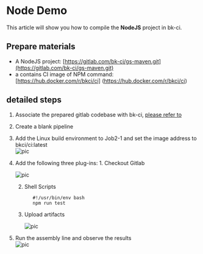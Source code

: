 # Node Demo

This article will show you how to compile the **NodeJS** project in bk-ci.
## Prepare materials
* A NodeJS project: [https://gitlab.com/bk-ci/gs-maven.git](https://gitlab.com/bk-ci/gs-maven.git)
* a contains CI image of NPM command: [https://hub.docker.com/r/bkci/ci] (https://hub.docker.com/r/bkci/ci)
## detailed steps
1. Associate the prepared gitlab codebase with bk-ci, [please refer to](../link-first-repo.md)
2. Create a blank pipeline
3. Add the Linux build environment to Job2-1 and set the image address to bkci/ci:latest   
   ![pic](https://bkdocs-1252002024.file.myqcloud.com/ZH/6.0/%E6%8C%81%E7%BB%AD%E9%9B%86%E6%88%90%E5%B9%B3%E5%8F%B0/%E4%BA%A7%E5%93%81%E7%99%BD%E7%9A%AE%E4%B9%A6/assets/examples_java_1.png)

4. Add the following three plug-ins:   1. Checkout Gitlab 
   
      ![pic](https://bkdocs-1252002024.file.myqcloud.com/ZH/6.0/%E6%8C%81%E7%BB%AD%E9%9B%86%E6%88%90%E5%B9%B3%E5%8F%B0/%E4%BA%A7%E5%93%81%E7%99%BD%E7%9A%AE%E4%B9%A6/assets/quickstart_4.png) 

   2. Shell Scripts

      ```text
         #!/usr/bin/env bash
         npm run test
      ```

   3. Upload artifacts 
   
      ![pic](https://bkdocs-1252002024.file.myqcloud.com/ZH/6.0/%E6%8C%81%E7%BB%AD%E9%9B%86%E6%88%90%E5%B9%B3%E5%8F%B0/%E4%BA%A7%E5%93%81%E7%99%BD%E7%9A%AE%E4%B9%A6/assets/examples_node_1.png)

5. Run the assembly line and observe the results   
   ![pic](https://bkdocs-1252002024.file.myqcloud.com/ZH/6.0/%E6%8C%81%E7%BB%AD%E9%9B%86%E6%88%90%E5%B9%B3%E5%8F%B0/%E4%BA%A7%E5%93%81%E7%99%BD%E7%9A%AE%E4%B9%A6/assets/examples_node_2.png)


